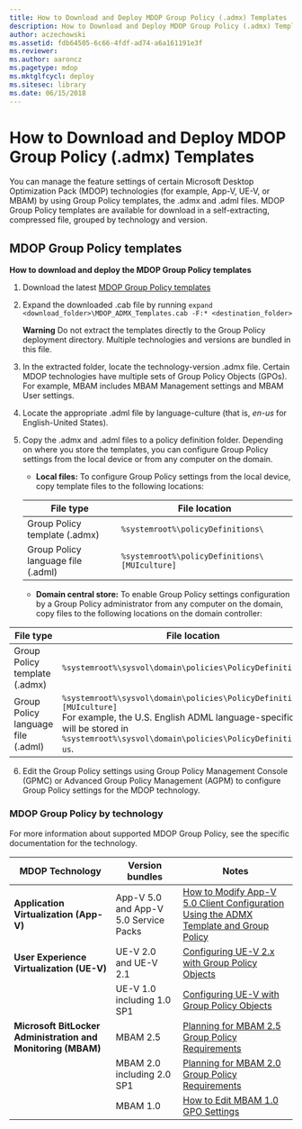 ```yaml
---
title: How to Download and Deploy MDOP Group Policy (.admx) Templates
description: How to Download and Deploy MDOP Group Policy (.admx) Templates
author: aczechowski
ms.assetid: fdb64505-6c66-4fdf-ad74-a6a161191e3f
ms.reviewer:
ms.author: aaroncz
ms.pagetype: mdop
ms.mktglfcycl: deploy
ms.sitesec: library
ms.date: 06/15/2018
---
```



# How to Download and Deploy MDOP Group Policy (.admx) Templates


You can manage the feature settings of certain Microsoft Desktop Optimization Pack (MDOP) technologies (for example, App-V, UE-V, or MBAM) by using Group Policy templates, the .admx and .adml files. MDOP Group Policy templates are available for download in a self-extracting, compressed file, grouped by technology and version.

## MDOP Group Policy templates

**How to download and deploy the MDOP Group Policy templates**

1. Download the latest [MDOP Group Policy templates](https://www.microsoft.com/download/details.aspx?id=55531)

2. Expand the downloaded .cab file by running `expand <download_folder>\MDOP_ADMX_Templates.cab -F:* <destination_folder>`

   **Warning**
   Do not extract the templates directly to the Group Policy deployment directory. Multiple technologies and versions are bundled in this file.

3. In the extracted folder, locate the technology-version .admx file. Certain MDOP technologies have multiple sets of Group Policy Objects (GPOs). For example, MBAM includes MBAM Management settings and MBAM User settings.

4. Locate the appropriate .adml file by language-culture (that is, *en-us* for English-United States).

5. Copy the .admx and .adml files to a policy definition folder. Depending on where you store the templates, you can configure Group Policy settings from the local device or from any computer on the domain.

   - **Local files:** To configure Group Policy settings from the local device, copy template files to the following locations:

    | File type                                 | File location                                            |
    | ----------------------------------------  | -------------------------------------------------------- |
    | Group Policy template (.admx)             | `%systemroot%\policyDefinitions\`                        |
    | Group Policy language file (.adml)        | `%systemroot%\policyDefinitions\[MUIculture]`            |

   - **Domain central store:** To enable Group Policy settings configuration by a Group Policy administrator from any computer on the domain, copy files to the following locations on the domain controller:

  | File type | File location |
  | ----------------------------------------  | ----------------------------------------------------------------------------------------------------- |
  | Group Policy template (.admx) | `%systemroot%\sysvol\domain\policies\PolicyDefinitions\` |
  | Group Policy language file (.adml) | `%systemroot%\sysvol\domain\policies\PolicyDefinitions\[MUIculture]` <br> For example, the U.S. English ADML language-specific file will be stored in `%systemroot%\sysvol\domain\policies\PolicyDefinitions\en-us`. |

6. Edit the Group Policy settings using Group Policy Management Console (GPMC) or Advanced Group Policy Management (AGPM) to configure Group Policy settings for the MDOP technology.

### MDOP Group Policy by technology

For more information about supported MDOP Group Policy, see the specific documentation for the technology.

| MDOP Technology | Version bundles | Notes |
| ----------------------------------------    | ---------------------------------- | ------------------------------------------------------------------------------------------------- |
| **Application Virtualization (App-V)** | App-V 5.0 and App-V 5.0 Service Packs | [How to Modify App-V 5.0 Client Configuration Using the ADMX Template and Group Policy](../appv-v5/how-to-modify-app-v-50-client-configuration-using-the-admx-template-and-group-policy.md) |
| **User Experience Virtualization (UE-V)** | UE-V 2.0 and UE-V 2.1 | [Configuring UE-V 2.x with Group Policy Objects](../uev-v2/configuring-ue-v-2x-with-group-policy-objects-both-uevv2.md) |
| &nbsp; | UE-V 1.0 including 1.0 SP1 | [Configuring UE-V with Group Policy Objects](../uev-v1/configuring-ue-v-with-group-policy-objects.md) |
| **Microsoft BitLocker Administration and Monitoring (MBAM)** | MBAM 2.5 | [Planning for MBAM 2.5 Group Policy Requirements](../mbam-v25/planning-for-mbam-25-group-policy-requirements.md) |
| &nbsp; | MBAM 2.0 including 2.0 SP1 | [Planning for MBAM 2.0 Group Policy Requirements](../mbam-v2/planning-for-mbam-20-group-policy-requirements-mbam-2.md) |
| &nbsp; | MBAM 1.0 | [How to Edit MBAM 1.0 GPO Settings](../mbam-v1/how-to-edit-mbam-10-gpo-settings.md) |
